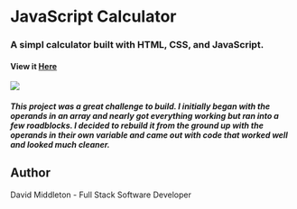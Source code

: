 # JavaScript Calculator

### A simpl calculator built with HTML, CSS, and JavaScript.

#### View it [Here](https://middletond1.github.io/Calculator/)

![](https://github.com/middletond1/Calculator/blob/main/Images/2021-06-02%2016_21_22-Calculator.png)


##### This project was a great challenge to build. I initially began with the operands in an array and nearly got everything working but ran into a few roadblocks. I decided to rebuild it from the ground up with the operands in their own variable and came out with code that worked well and looked much cleaner.

## Author
David Middleton - Full Stack Software Developer
